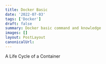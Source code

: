 ```yaml
---
title: Docker Basic
date: '2022-07-03'
tags: ['Docker']
draft: false
summary: Docker basic command and knowledge
images: []
layout: PostLayout
canonicalUrl:
---
```


A Life Cycle of a Container
